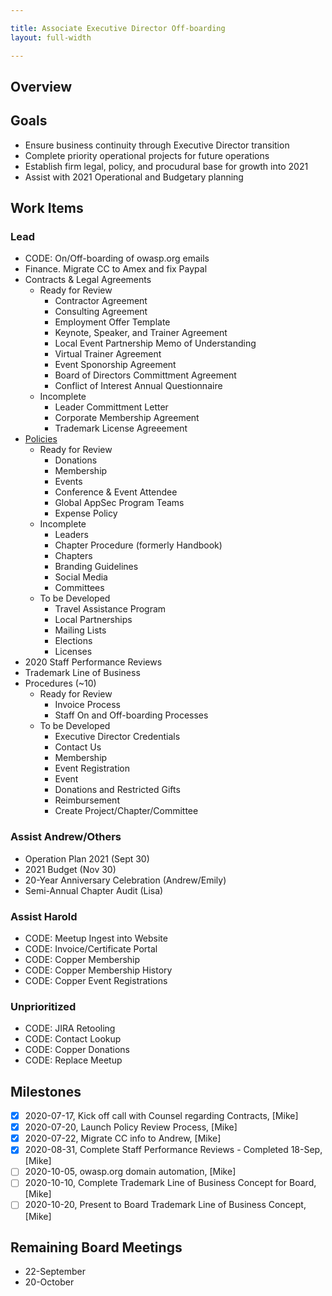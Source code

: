 ```yaml
---

title: Associate Executive Director Off-boarding
layout: full-width

---
```


## Overview

## Goals 
* Ensure business continuity through Executive Director transition
* Complete priority operational projects for future operations
* Establish firm legal, policy, and procudural base for growth into 2021
* Assist with 2021 Operational and Budgetary planning

## Work Items

### Lead
- CODE: On/Off-boarding of owasp.org emails
- Finance. Migrate CC to Amex and fix Paypal
- Contracts & Legal Agreements
  - Ready for Review
    - Contractor Agreement
    - Consulting Agreement
    - Employment Offer Template
    - Keynote, Speaker, and Trainer Agreement
    - Local Event Partnership Memo of Understanding
    - Virtual Trainer Agreement
    - Event Sponorship Agreement
    - Board of Directors Committment Agreement
    - Conflict of Interest Annual Questionnaire
  - Incomplete
    - Leader Committment Letter
    - Corporate Membership Agreement
    - Trademark License Agreeement
- [Policies](202010-policy-review)
  - Ready for Review
    - Donations
    - Membership
    - Events
    - Conference & Event Attendee
    - Global AppSec Program Teams
    - Expense Policy
  - Incomplete
    - Leaders
    - Chapter Procedure (formerly Handbook)
    - Chapters
    - Branding Guidelines
    - Social Media
    - Committees
  - To be Developed
    - Travel Assistance Program
    - Local Partnerships
    - Mailing Lists
    - Elections
    - Licenses
- 2020 Staff Performance Reviews
- Trademark Line of Business
- Procedures (~10)
  - Ready for Review
    - Invoice Process
    - Staff On and Off-boarding Processes
  - To be Developed
    - Executive Director Credentials
    - Contact Us
    - Membership
    - Event Registration
    - Event
    - Donations and Restricted Gifts
    - Reimbursement
    - Create Project/Chapter/Committee

### Assist Andrew/Others
- Operation Plan 2021 (Sept 30)
- 2021 Budget (Nov 30)
- 20-Year Anniversary Celebration (Andrew/Emily)
- Semi-Annual Chapter Audit (Lisa)

### Assist Harold
- CODE: Meetup Ingest into Website
- CODE: Invoice/Certificate Portal
- CODE: Copper Membership
- CODE: Copper Membership History
- CODE: Copper Event Registrations

### Unprioritized
- CODE: JIRA Retooling
- CODE: Contact Lookup
- CODE: Copper Donations
- CODE: Replace Meetup

## Milestones

- [x] 2020-07-17, Kick off call with Counsel regarding Contracts, [Mike]
- [x] 2020-07-20, Launch Policy Review Process, [Mike]
- [x] 2020-07-22, Migrate CC info to Andrew, [Mike]
- [x] 2020-08-31, Complete Staff Performance Reviews - Completed 18-Sep, [Mike]
- [ ] 2020-10-05, owasp.org domain automation, [Mike]
- [ ] 2020-10-10, Complete Trademark Line of Business Concept for Board, [Mike]
- [ ] 2020-10-20, Present to Board Trademark Line of Business Concept, [Mike]

## Remaining Board Meetings
- 22-September
- 20-October


